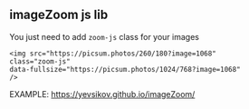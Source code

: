 ## imageZoom js lib

You just need to add `zoom-js` class for your images

```
<img src="https://picsum.photos/260/180?image=1068"  
class="zoom-js"  
data-fullsize="https://picsum.photos/1024/768?image=1068"  
/>
```

EXAMPLE: https://yevsikov.github.io/imageZoom/
